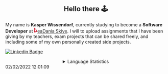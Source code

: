 ## <p align="center">Hello there 🕹️</p>

My name is **Kasper Wissendorf**, currently studying to become a **Software Developer** at [![Icon](/icons/Dania.png)eaDania Skive](https://eadania.com/). I will to upload assignments that I have been giving by my teachers, exam projects that can be shared freely, and including some of my own personally created side projects.

[![Linkedin Badge](https://img.shields.io/badge/-Kasper%20Wissendorf-blue?style=flat-square&logo=Linkedin&logoColor=white&link=https://www.linkedin.com/in/kasper-wissendorf-7279011b6/)](https://www.linkedin.com/in/kasper-wissendorf-7279011b6/)

<details>
<summary align="center">Language Statistics</summary>
<table>
	<tr>
		<th>Language</th>
		<th>Percent</th>
	</tr>
	<tr>
		<td>TypeScript</td>
		<td>34.79%</td>
	</tr>
	<tr>
		<td>HTML</td>
		<td>23.09%</td>
	</tr>
	<tr>
		<td>C#</td>
		<td>16.93%</td>
	</tr>
	<tr>
		<td>JavaScript</td>
		<td>11.01%</td>
	</tr>
	<tr>
		<td>Lua</td>
		<td>7.17%</td>
	</tr>
	<tr>
		<td>CSS</td>
		<td>4.71%</td>
	</tr>
	<tr>
		<td>JSON</td>
		<td>1.93%</td>
	</tr>
	<tr>
		<td>Text</td>
		<td>0.2%</td>
	</tr>
	<tr>
		<td>Perl</td>
		<td>0.17%</td>
	</tr>
</table>
</details>
02/02/2022 12:01:09
